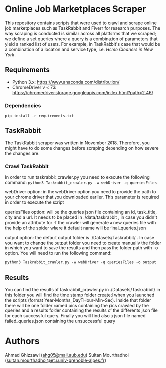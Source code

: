 # Online Job Marketplaces Scraper
This repository contains scripts that were used to crawl and scrape online job marketplaces such as TaskRabbit and Fiverr 
for research purposes. The way scraping is conducted is similar across all platforms that we scraped; we define a set 
queries where a query is a combination of parameters that yield a ranked list of users. For example, in TaskRabbit's 
case that would be a combination of a location and service type, i.e. _Home Cleaners in New York_.

## Requirements
- Python 3.x: https://www.anaconda.com/distribution/ 
- ChromeDriver v < 73: https://chromedriver.storage.googleapis.com/index.html?path=2.46/

### Dependencies
`pip install -r requirements.txt`

## TaskRabbit
The TaskRabbit scraper was written in November 2018. Therefore, you might have to do some changes before scraping
depending on how severe the changes are. 

### Crawl TaskRabbit
In order to run taskrabbit_crawler.py you need to execute the following command:
`python3 Taskrabbit_crawler.py -w webDriver -q queriesFiles `

webDriver option: in the webDriver option you need to provide the path to your chrome driver that you downloaded earlier. This parameter is required in order to execute the script 

queriesFiles option: will be the queries json file containing an id, task_title, city and a url. It needs to be placed in ./data/taskrabbit , in case you didn't provide an attribute for -f the crawler will generate a new queries file with the help of the spider where it default name will be final_queries.json

output option: the default output folder is ./Datasets/Taskrabbit/ . In case you want to change the output folder you need to create manually the folder in which you want to save the results and then pass the folder path with -o option.
You will need to run the following command:

`python3 Taskrabbit_crawler.py -w webDriver -q queriesFiles -o output`


## Results 
You can find the results of taskrabbit_crawler.py in ./Datasets/Taskrabbit/
in this folder you will find the time stamp folder created when you launched the scripts (format Year-Months_DayTHour-Min-Sec). Inside that folder there will be one folder named pics containing the pics crawled by the queries and a results folder containing the results of the differents json file for each successful query. Finally you will find also a json file named failed_queries.json containing the unsuccessful query

# Authors
Ahmad Ghizzawi (ahg05@mail.aub.edu)
Sultan Mourthadhoi (sultan.mourthadhoi@etu.univ-grenoble-alpes.fr)
